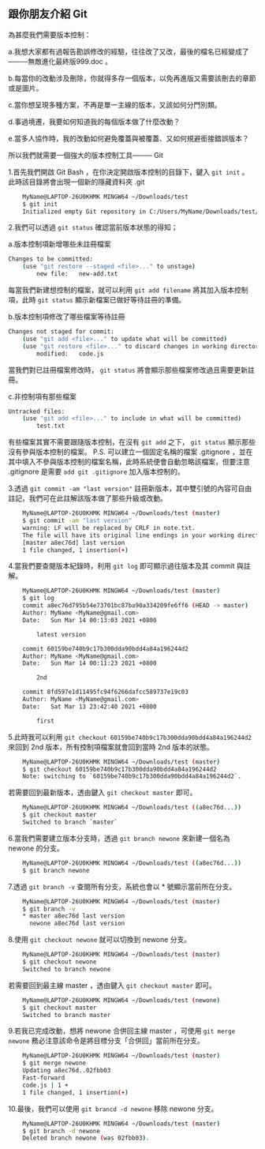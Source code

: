 ## 跟你朋友介紹 Git

為甚麼我們需要版本控制：

a.我想大家都有過報告勘誤修改的經驗，往往改了又改，最後的檔名已經變成了────無敵進化最終版999.doc 。

b.每當你的改動涉及刪除，你就得多存一個版本，以免再進版又需要該刪去的章節或是圖片。

c.當你想呈現多種方案，不再是單一主線的版本，又該如何分門別類。

d.事過境遷，我要如何知道我的每個版本做了什麼改動？

e.當多人協作時，我的改動如何避免覆蓋與被覆蓋、又如何規避銜接錯誤版本？

所以我們就需要一個強大的版本控制工具──── Git

1.首先我們開啟 Git Bash ，在你決定開啟版本控制的目錄下，鍵入 `git init` 。
此時該目錄將會出現一個新的隱藏資料夾 .git

``` bash
	MyName@LAPTOP-26U0KHMK MINGW64 ~/Downloads/test
	$ git init
	Initialized empty Git repository in C:/Users/MyName/Downloads/test/.git/
```

2.我們可以透過 `git status` 確認當前版本狀態的得知；

a.版本控制項新增哪些未註冊檔案
	
``` bash
Changes to be committed:
	(use "git restore --staged <file>..." to unstage)
		new file:   new-add.txt
```			
	
每當我們新建想控制的檔案，就可以利用 `git add filename`	將其加入版本控制項，此時 `git status` 顯示新檔案已做好等待註冊的準備。


b.版本控制項修改了哪些檔案等待註冊
	
``` bash
Changes not staged for commit:
	(use "git add <file>..." to update what will be committed)
	(use "git restore <file>..." to discard changes in working directory)
		modified:   code.js
```		
	
當我們對已註冊檔案修改時， `git status` 將會顯示那些檔案修改過且需要更新註冊。
	

c.非控制項有那些檔案
	
``` bash
Untracked files:
	(use "git add <file>..." to include in what will be committed)
		test.txt
``` 
	
有些檔案其實不需要跟隨版本控制，在沒有 `git add` 之下， `git status` 顯示那些沒有參與版本控制的檔案。
P.S. 可以建立一個固定名稱的檔案 .gitignore ，並在其中填入不參與版本控制的檔案名稱，此時系統便會自動忽略該檔案，但要注意 .gitignore 是需要 `add git .gitignore` 加入版本控制的。

3.透過 `git commit -am "last version"` 註冊新版本，其中雙引號的內容可自由註記，我們可在此註解該版本做了那些升級或改動。

``` bash
	MyName@LAPTOP-26U0KHMK MINGW64 ~/Downloads/test (master)
	$ git commit -am "last version"
	warning: LF will be replaced by CRLF in note.txt.
	The file will have its original line endings in your working directory
	[master a8ec76d] last version
	1 file changed, 1 insertion(+)
```

4.當我們要查閱版本紀錄時，利用 `git log` 即可顯示過往版本及其 commit 與註解。

``` bash
	MyName@LAPTOP-26U0KHMK MINGW64 ~/Downloads/test (master)
	$ git log
	commit a8ec76d795b54e73701bc87ba90a334209fe6ff6 (HEAD -> master)
	Author: MyName <MyName@gmail.com>
	Date:   Sun Mar 14 00:13:03 2021 +0800

		latest version

	commit 60159be740b9c17b300dda90bdd4a84a196244d2
	Author: MyName <MyName@gmail.com>
	Date:   Sun Mar 14 00:11:23 2021 +0800

		2nd

	commit 8fd597e1d11495fc94f6266dafcc589737e19c03
	Author: MyName <MyName@gmail.com>
	Date:   Sat Mar 13 23:42:40 2021 +0800

		first
```
	
5.此時我可以利用 `git checkout 60159be740b9c17b300dda90bdd4a84a196244d2` 來回到 2nd 版本，所有控制項檔案就會回到當時 2nd 版本的狀態。

``` bash
	MyName@LAPTOP-26U0KHMK MINGW64 ~/Downloads/test (master)
	$ git checkout 60159be740b9c17b300dda90bdd4a84a196244d2
	Note: switching to `60159be740b9c17b300dda90bdd4a84a196244d2`.
```

若需要回到最新版本，透由鍵入 `git checkout master` 即可。

``` bash
	MyName@LAPTOP-26U0KHMK MINGW64 ~/Downloads/test ((a8ec76d...))
	$ git checkout master
	Switched to branch `master`
```

6.當我們需要建立版本分支時，透過 `git branch newone` 來新建一個名為 newone 的分支。

``` bash
	MyName@LAPTOP-26U0KHMK MINGW64 ~/Downloads/test ((a8ec76d...))
	$ git branch newone
```	

7.透過 `git branch -v` 查閱所有分支，系統也會以 * 號顯示當前所在分支。

``` bash
	MyName@LAPTOP-26U0KHMK MINGW64 ~/Downloads/test (master)
	$ git branch -v
	* master a8ec76d last version
	  newone a8ec76d last version
```	  
	  
8.使用 `git checkout newone` 就可以切換到 newone 分支。

``` bash
	MyName@LAPTOP-26U0KHMK MINGW64 ~/Downloads/test (master)
	$ git checkout newone
	Switched to branch newone
```	
	
若需要回到最主線 master ，透由鍵入 `git checkout master` 即可。

``` bash
	MyName@LAPTOP-26U0KHMK MINGW64 ~/Downloads/test (newone)
	$ git checkout master
	Switched to branch master
```	
	
9.若我已完成改動，想將 newone 合併回主線 master ，可使用 `git merge newone` 務必注意該命令是將目標分支「合併回」當前所在分支。

``` bash
	MyName@LAPTOP-26U0KHMK MINGW64 ~/Downloads/test (master)
	$ git merge newone
	Updating a8ec76d..02fbb03
	Fast-forward
	code.js | 1 +
	1 file changed, 1 insertion(+)
```
	
10.最後，我們可以使用 `git brancd -d newone` 移除 newone 分支。

``` bash
	MyName@LAPTOP-26U0KHMK MINGW64 ~/Downloads/test (master)
	$ git branch -d newone
	Deleted branch newone (was 02fbb03).
```